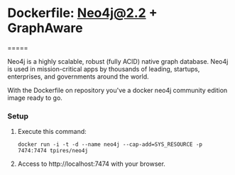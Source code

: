# Dockerfile: Neo4j@2.2 + GraphAware
=====

Neo4j is a highly scalable, robust (fully ACID) native graph database. Neo4j is used in mission-critical apps by thousands of leading, startups, enterprises, and governments around the world.

With the Dockerfile on repository you've a docker neo4j community edition image ready to go.

### Setup

1. Execute this command:

	`docker run -i -t -d --name neo4j --cap-add=SYS_RESOURCE -p 7474:7474 tpires/neo4j`

2. Access to http://localhost:7474 with your browser.
